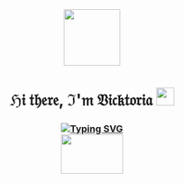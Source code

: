 <div id="header" align="center">
  <img src="https://media.giphy.com/media/v1.Y2lkPTc5MGI3NjExejhqa3N4dGx3OG11MXJsa2hzeDI4NHE3bGMxZTVyNnloZGJtMWprdCZlcD12MV9pbnRlcm5hbF9naWZfYnlfaWQmY3Q9Zw/KHh7jLrG6gIXBTnxsp/giphy.gif" width="100"/>
</div>
<h1 align="center">ℌ𝔦 𝔱𝔥𝔢𝔯𝔢, ℑ'𝔪 𝔙𝔦𝔠𝔨𝔱𝔬𝔯𝔦𝔞 
<img src="https://media.giphy.com/media/7hL4RfPDSaDNm/giphy.gif" height="32"/></h1>
<h3 align="center"><a href="https://git.io/typing-svg"><img src="https://readme-typing-svg.herokuapp.com?font=Ephesis&size=35&pause=1000&color=913DBA&random=false&width=452&height=58&lines=Computer+science+student%2C+medical+physicist+"alt="Typing SVG" /></a> 
<div align="center">
  <img src="https://media.giphy.com/media/v1.Y2lkPTc5MGI3NjExdmhpeW1oYThraTl0NmVkM2dkM29vc3ZkcG1qNzc2anR6MzFiMmQ4ciZlcD12MV9pbnRlcm5hbF9naWZfYnlfaWQmY3Q9cw/nXprdF4nO7nUqelS4H/giphy.gif" width="110" height="70"/>
</div>
